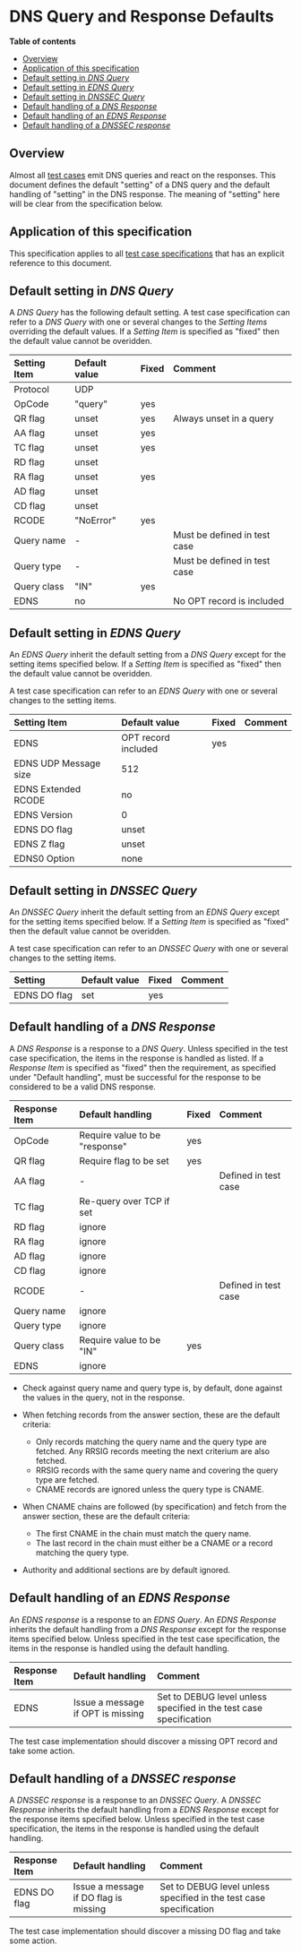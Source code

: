 # DNS Query and Response Defaults

**Table of contents**
* [Overview](#Overview)
* [Application of this specification](#application-of-this-specification)
* [Default setting in *DNS Query*](#default-setting-in-dns-query)
* [Default setting in *EDNS Query*](#default-setting-in-edns-query)
* [Default setting in *DNSSEC Query*](#default-setting-in-dnssec-query)
* [Default handling of a *DNS Response*](#default-handling-of-a-dns-response)
* [Default handling of an *EDNS Response*](#default-handling-of-an-edns-response)
* [Default handling of a *DNSSEC response*](#default-handling-of-a-dnssec-response)


## Overview

Almost all [test cases] emit DNS queries and react on the responses. This
document defines the default "setting" of a DNS query and the default handling
of "setting" in the DNS response. The meaning of "setting" here will be clear
from the specification below.


## Application of this specification

This specification applies to all [test case specifications][Test Cases] that has
an explicit reference to this document.


## Default setting in *DNS Query*

A *DNS Query* has the following default setting. A test case specification can
refer to a *DNS Query* with one or several changes to the *Setting Items*
overriding the default values. If a *Setting Item* is specified as "fixed" then
the default value cannot be overidden.

|Setting Item |Default value |Fixed |Comment                       |
|:------------|:-------------|:-----|:-----------------------------|
|Protocol     | UDP          |      |                              |
|OpCode       | "query"      | yes  |                              |
|QR flag      | unset        | yes  | Always unset in a query      |
|AA flag      | unset        | yes  |                              |
|TC flag      | unset        | yes  |                              |
|RD flag      | unset        |      |                              |
|RA flag      | unset        | yes  |                              |
|AD flag      | unset        |      |                              |
|CD flag      | unset        |      |                              |
|RCODE        | "NoError"    | yes  |                              |
|Query name   | -            |      | Must be defined in test case |
|Query type   | -            |      | Must be defined in test case |
|Query class  | "IN"         | yes  |                              |
|EDNS         | no           |      | No OPT record is included    |


## Default setting in *EDNS Query*

An *EDNS Query* inherit the default setting from a *DNS Query* except for the
setting items specified below. If a *Setting Item* is specified as "fixed" then
the default value cannot be overidden.

A test case specification can refer to an *EDNS Query* with one or several
changes to the setting items.

|Setting Item          |Default value        |Fixed |Comment |
|:---------------------|:--------------------|:-----|:-------|
|EDNS                  | OPT record included | yes  |        |
|EDNS UDP Message size | 512                 |      |        |
|EDNS Extended RCODE   | no                  |      |        |
|EDNS Version          | 0                   |      |        |
|EDNS DO flag          | unset               |      |        |
|EDNS Z flag           | unset               |      |        |
|EDNS0 Option          | none                |      |        |


## Default setting in *DNSSEC Query*

An *DNSSEC Query* inherit the default setting from an *EDNS Query* except for the
setting items specified below. If a *Setting Item* is specified as "fixed" then
the default value cannot be overidden.

A test case specification can refer to an *DNSSEC Query* with one or several
changes to the setting items.

|Setting               |Default value |Fixed |Comment |
|:---------------------|:-------------|:-----|:-------|
|EDNS DO flag          | set          | yes  |        |


## Default handling of a *DNS Response*

A *DNS Response* is a response to a *DNS Query*. Unless specified in the test
case specification, the items in the response is handled as listed. If a
*Response Item* is specified as "fixed" then the requirement, as specified under
"Default handling", must be successful for the response to be considered to be a
valid DNS response.

|Response Item |Default handling               | Fixed | Comment              |
|:-------------|:------------------------------|:------|:---------------------|
|OpCode        | Require value to be "response"| yes   |                      |
|QR flag       | Require flag to be set        | yes   |                      |
|AA flag       | -                             |       | Defined in test case |
|TC flag       | Re-query over TCP if set      |       |                      |
|RD flag       | ignore                        |       |                      |
|RA flag       | ignore                        |       |                      |
|AD flag       | ignore                        |       |                      |
|CD flag       | ignore                        |       |                      |
|RCODE         | -                             |       | Defined in test case |
|Query name    | ignore                        |       |                      |
|Query type    | ignore                        |       |                      |
|Query class   | Require value to be "IN"      | yes   |                      |
|EDNS          | ignore                        |       |                      |


* Check against query name and query type is, by default, done against the values
  in the query, not in the response.
  
* When fetching records from the answer section, these are the default criteria:
  * Only records matching the query name and the query type are fetched. Any
    RRSIG records meeting the next criterium are also fetched.
  * RRSIG records with the same query name and covering the query type are
    fetched.
  * CNAME records are ignored unless the query type is CNAME.

* When CNAME chains are followed (by specification) and fetch from the answer
  section, these are the default criteria:
  * The first CNAME in the chain must match the query name.
  * The last record in the chain must either be a CNAME or a record matching the
    query type.

* Authority and additional sections are by default ignored.


## Default handling of an *EDNS Response*

An *EDNS response* is a response to an *EDNS Query*. An *EDNS Response* inherits
the default handling from a *DNS Response* except for the response items
specified below. Unless specified in the test case specification, the items in
the response is handled using the default handling.

|Response Item |Default handling                   | Comment                                                            |
|:-------------|:----------------------------------|:-------------------------------------------------------------------|
|EDNS          | Issue a message if OPT is missing | Set to DEBUG level unless specified in the test case specification |

The test case implementation should discover a missing OPT record and take some
action.

## Default handling of a *DNSSEC response*

A *DNSSEC response* is a response to an *DNSSEC Query*. A *DNSSEC Response*
inherits the default handling from a *EDNS Response* except for the response
items specified below. Unless specified in the test case specification, the items
in the response is handled using the default handling.

|Response Item |Default handling                       | Comment                                                            |
|:-------------|:------------------------------------- |:-------------------------------------------------------------------|
| EDNS DO flag | Issue a message if DO flag is missing | Set to DEBUG level unless specified in the test case specification |

The test case implementation should discover a missing DO flag and take some
action.


[Test Cases]:                  README.md#list-of-defined-test-cases



